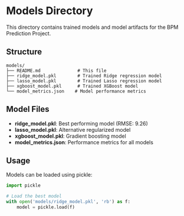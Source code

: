 # Models Directory

This directory contains trained models and model artifacts for the BPM Prediction Project.

## Structure

```
models/
├── README.md              # This file
├── ridge_model.pkl        # Trained Ridge regression model
├── lasso_model.pkl        # Trained Lasso regression model
├── xgboost_model.pkl      # Trained XGBoost model
└── model_metrics.json    # Model performance metrics
```

## Model Files

- **ridge_model.pkl**: Best performing model (RMSE: 9.26)
- **lasso_model.pkl**: Alternative regularized model
- **xgboost_model.pkl**: Gradient boosting model
- **model_metrics.json**: Performance metrics for all models

## Usage

Models can be loaded using pickle:

```python
import pickle

# Load the best model
with open('models/ridge_model.pkl', 'rb') as f:
    model = pickle.load(f)
```
